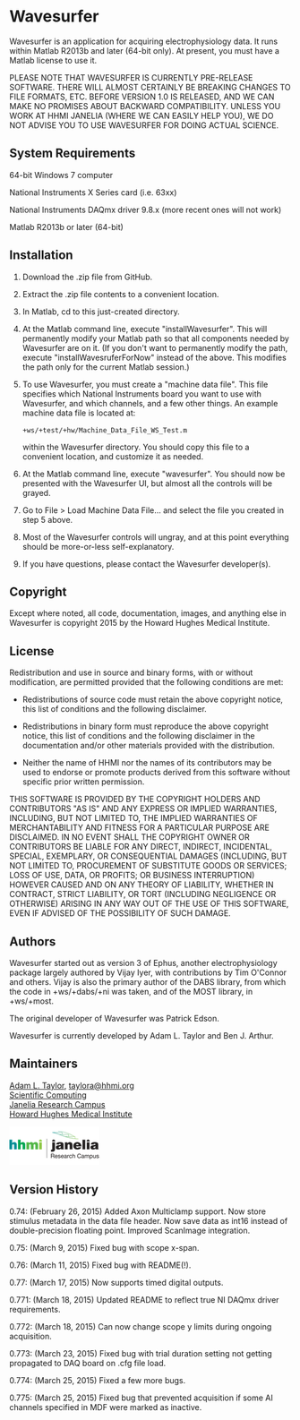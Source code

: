 Wavesurfer
==========

Wavesurfer is an application for acquiring electrophysiology
data.  It runs within Matlab R2013b and later (64-bit only).  At
present, you must have a Matlab license to use it.

PLEASE NOTE THAT WAVESURFER IS CURRENTLY PRE-RELEASE SOFTWARE.  THERE
WILL ALMOST CERTAINLY BE BREAKING CHANGES TO FILE FORMATS, ETC. BEFORE
VERSION 1.0 IS RELEASED, AND WE CAN MAKE NO PROMISES ABOUT BACKWARD
COMPATIBILITY.  UNLESS YOU WORK AT HHMI JANELIA (WHERE WE CAN EASILY
HELP YOU), WE DO NOT ADVISE YOU TO USE WAVESURFER FOR DOING ACTUAL
SCIENCE.


System Requirements
-------------------

64-bit Windows 7 computer

National Instruments X Series card (i.e. 63xx)

National Instruments DAQmx driver 9.8.x (more recent ones will not work)

Matlab R2013b or later (64-bit)


Installation
------------

1.  Download the .zip file from GitHub.

2.  Extract the .zip file contents to a convenient location.

3.  In Matlab, cd to this just-created directory.

4.  At the Matlab command line, execute "installWavesurfer".  This
    will permanently modify your Matlab path so that all components
    needed by Wavesurfer are on it.  (If you don't want to permanently
    modify the path, execute "installWavesruferForNow" instead of the
    above.  This modifies the path only for the current Matlab
    session.)

5.  To use Wavesurfer, you must create a "machine data file".  This
    file specifies which National Instruments board you want to use
    with Wavesurfer, and which channels, and a few other things.  An
    example machine data file is located at:

        +ws/+test/+hw/Machine_Data_File_WS_Test.m

    within the Wavesurfer directory.  You should copy this file to a
    convenient location, and customize it as needed.

6.  At the Matlab command line, execute "wavesurfer".  You should now
    be presented with the Wavesurfer UI, but almost all the controls
    will be grayed.

7.  Go to File > Load Machine Data File... and select the file you
    created in step 5 above.

8.  Most of the Wavesurfer controls will ungray, and at this point
    everything should be more-or-less self-explanatory.

9.  If you have questions, please contact the Wavesurfer developer(s).


Copyright
---------

Except where noted, all code, documentation, images, and anything else
in Wavesurfer is copyright 2015 by the Howard Hughes Medical Institute.


License
-------

Redistribution and use in source and binary forms, with or without
modification, are permitted provided that the following conditions are
met:

* Redistributions of source code must retain the above copyright
  notice, this list of conditions and the following disclaimer.

* Redistributions in binary form must reproduce the above copyright
  notice, this list of conditions and the following disclaimer in the
  documentation and/or other materials provided with the distribution.

* Neither the name of HHMI nor the names of its contributors may be
  used to endorse or promote products derived from this software
  without specific prior written permission.

THIS SOFTWARE IS PROVIDED BY THE COPYRIGHT HOLDERS AND CONTRIBUTORS
"AS IS" AND ANY EXPRESS OR IMPLIED WARRANTIES, INCLUDING, BUT NOT
LIMITED TO, THE IMPLIED WARRANTIES OF MERCHANTABILITY AND FITNESS FOR
A PARTICULAR PURPOSE ARE DISCLAIMED. IN NO EVENT SHALL THE COPYRIGHT
OWNER OR CONTRIBUTORS BE LIABLE FOR ANY DIRECT, INDIRECT, INCIDENTAL,
SPECIAL, EXEMPLARY, OR CONSEQUENTIAL DAMAGES (INCLUDING, BUT NOT
LIMITED TO, PROCUREMENT OF SUBSTITUTE GOODS OR SERVICES; LOSS OF USE,
DATA, OR PROFITS; OR BUSINESS INTERRUPTION) HOWEVER CAUSED AND ON ANY
THEORY OF LIABILITY, WHETHER IN CONTRACT, STRICT LIABILITY, OR TORT
(INCLUDING NEGLIGENCE OR OTHERWISE) ARISING IN ANY WAY OUT OF THE USE
OF THIS SOFTWARE, EVEN IF ADVISED OF THE POSSIBILITY OF SUCH DAMAGE.


Authors
-------

Wavesurfer started out as version 3 of Ephus, another
electrophysiology package largely authored by Vijay Iyer, with
contributions by Tim O'Connor and others.  Vijay is also the primary
author of the DABS library, from which the code in +ws/+dabs/+ni was
taken, and of the MOST library, in +ws/+most.

The original developer of Wavesurfer was Patrick Edson.  

Wavesurfer is currently developed by Adam L. Taylor and Ben J. Arthur.


Maintainers
-----------

[Adam L. Taylor](http://www.janelia.org/people/research-resources-staff/adam-taylor), taylora@hhmi.org  
[Scientific Computing](http://www.janelia.org/research-resources/computing-resources)  
[Janelia Research Campus](http://www.janelia.org)  
[Howard Hughes Medical Institute](http://www.hhmi.org)

[![Picture](/hhmi_janelia_160px.png)](http://www.janelia.org)


Version History
---------------

0.74:  (February 26, 2015) Added Axon Multiclamp support.  Now store
       stimulus metadata in the data file header.  Now save data as
       int16 instead of double-precision floating point.  Improved
       ScanImage integration.

0.75:  (March 9, 2015) Fixed bug with scope x-span.

0.76:  (March 11, 2015) Fixed bug with README(!).

0.77:  (March 17, 2015) Now supports timed digital outputs.

0.771: (March 18, 2015) Updated README to reflect true NI DAQmx driver
       requirements.

0.772: (March 18, 2015) Can now change scope y limits during ongoing 
       acquisition.

0.773: (March 23, 2015) Fixed bug with trial duration setting not 
       getting propagated to DAQ board on .cfg file load.

0.774: (March 25, 2015) Fixed a few more bugs.

0.775: (March 25, 2015) Fixed bug that prevented acquisition
       if some AI channels specified in MDF were marked as 
       inactive.

